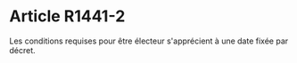# Article R1441-2

  
Les conditions requises pour être électeur s'apprécient à une date fixée par décret.